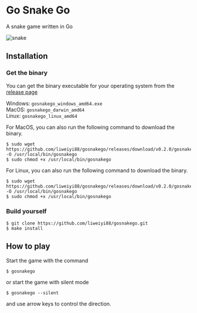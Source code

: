 # Go Snake Go
A snake game written in Go

![snake](https://user-images.githubusercontent.com/7248260/149492282-6588ead3-954d-42a4-9871-dc08cf833920.gif)

## Installation
### Get the binary
You can get the binary executable for your operating system from the [release page](https://github.com/liweiyi88/gosnakego/releases)

Windows: `gosnakego_windows_amd64.exe`  
MacOS: `gosnakego_darwin_amd64`  
Linux: `gosnakego_linux_amd64`

For MacOS, you can also run the following command to download the binary.
```
$ sudo wget https://github.com/liweiyi88/gosnakego/releases/download/v0.2.0/gosnakego_darwin_amd64 -O /usr/local/bin/gosnakego
$ sudo chmod +x /usr/local/bin/gosnakego
```

For Linux, you can also run the following command to download the binary.
```
$ sudo wget https://github.com/liweiyi88/gosnakego/releases/download/v0.2.0/gosnakego_linux_amd64 -O /usr/local/bin/gosnakego
$ sudo chmod +x /usr/local/bin/gosnakego
```

### Build yourself
```
$ git clone https://github.com/liweiyi88/gosnakego.git
$ make install
```

## How to play
Start the game with the command
```
$ gosnakego
```

or start the game with silent mode
```
$ gosnakego --silent
```

and use arrow keys to control the direction.
